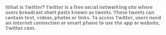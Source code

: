 𝕎𝕙𝕒𝕥 𝕚𝕤 𝕋𝕨𝕚𝕥𝕥𝕖𝕣?
𝕋𝕨𝕚𝕥𝕥𝕖𝕣 𝕚𝕤 𝕒 𝕗𝕣𝕖𝕖 𝕤𝕠𝕔𝕚𝕒𝕝 𝕟𝕖𝕥𝕨𝕠𝕣𝕜𝕚𝕟𝕘 𝕤𝕚𝕥𝕖 𝕨𝕙𝕖𝕣𝕖 𝕦𝕤𝕖𝕣𝕤 𝕓𝕣𝕠𝕒𝕕𝕔𝕒𝕤𝕥 𝕤𝕙𝕠𝕣𝕥 𝕡𝕠𝕤𝕥𝕤 𝕜𝕟𝕠𝕨𝕟 𝕒𝕤 𝕥𝕨𝕖𝕖𝕥𝕤. 𝕋𝕙𝕖𝕤𝕖 𝕥𝕨𝕖𝕖𝕥𝕤 𝕔𝕒𝕟 𝕔𝕠𝕟𝕥𝕒𝕚𝕟 𝕥𝕖𝕩𝕥, 𝕧𝕚𝕕𝕖𝕠𝕤, 𝕡𝕙𝕠𝕥𝕠𝕤 𝕠𝕣 𝕝𝕚𝕟𝕜𝕤. 𝕋𝕠 𝕒𝕔𝕔𝕖𝕤𝕤 𝕋𝕨𝕚𝕥𝕥𝕖𝕣, 𝕦𝕤𝕖𝕣𝕤 𝕟𝕖𝕖𝕕 𝕒𝕟 𝕚𝕟𝕥𝕖𝕣𝕟𝕖𝕥 𝕔𝕠𝕟𝕟𝕖𝕔𝕥𝕚𝕠𝕟 𝕠𝕣 𝕤𝕞𝕒𝕣𝕥 𝕡𝕙𝕠𝕟𝕖 𝕥𝕠 𝕦𝕤𝕖 𝕥𝕙𝕖 𝕒𝕡𝕡 𝕠𝕣 𝕨𝕖𝕓𝕤𝕚𝕥𝕖, 𝕋𝕨𝕚𝕥𝕥𝕖𝕣.𝕔𝕠𝕞.
